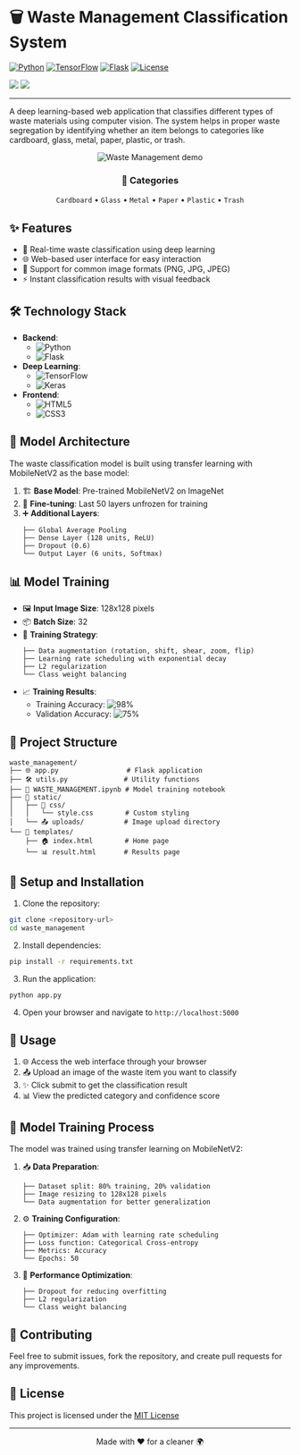 # 🗑️ Waste Management Classification System

[![Python](https://img.shields.io/badge/Python-3.10+-blue.svg)](https://www.python.org)
[![TensorFlow](https://img.shields.io/badge/TensorFlow-2.10+-orange.svg)](https://tensorflow.org/)
[![Flask](https://img.shields.io/badge/Flask-2.0+-green.svg)](https://flask.palletsprojects.com/)
[![License](https://img.shields.io/badge/License-MIT-yellow.svg)](LICENSE)

<div align="left">
  <img src="https://img.shields.io/badge/Accuracy-98%25-success"/>
  <img src="https://img.shields.io/badge/Status-Active-success"/>
</div>

---

A deep learning-based web application that classifies different types of waste materials using computer vision. The system helps in proper waste segregation by identifying whether an item belongs to categories like cardboard, glass, metal, paper, plastic, or trash.

<p align="center">
  <img src="https://github.com/tanishq-ctrl/waste-classification/blob/main/static/WASTE-ezgif.com-video-to-gif-converter.gif" alt="Waste Management demo">
</p>

<div align="center">
  <h3>🎯 Categories</h3>
  <code>Cardboard</code> • <code>Glass</code> • <code>Metal</code> • <code>Paper</code> • <code>Plastic</code> • <code>Trash</code>
</div>

## ✨ Features

- 🚀 Real-time waste classification using deep learning
- 🌐 Web-based user interface for easy interaction
- 📸 Support for common image formats (PNG, JPG, JPEG)
- ⚡ Instant classification results with visual feedback

## 🛠️ Technology Stack

- **Backend**: 
  - ![Python](https://img.shields.io/badge/Python-3776AB?style=flat&logo=python&logoColor=white) 
  - ![Flask](https://img.shields.io/badge/Flask-000000?style=flat&logo=flask&logoColor=white)
- **Deep Learning**: 
  - ![TensorFlow](https://img.shields.io/badge/TensorFlow-FF6F00?style=flat&logo=tensorflow&logoColor=white)
  - ![Keras](https://img.shields.io/badge/Keras-D00000?style=flat&logo=keras&logoColor=white)
- **Frontend**: 
  - ![HTML5](https://img.shields.io/badge/HTML5-E34F26?style=flat&logo=html5&logoColor=white)
  - ![CSS3](https://img.shields.io/badge/CSS3-1572B6?style=flat&logo=css3&logoColor=white)

## 🧠 Model Architecture

The waste classification model is built using transfer learning with MobileNetV2 as the base model:

1. 🏗️ **Base Model**: Pre-trained MobileNetV2 on ImageNet
2. 🔄 **Fine-tuning**: Last 50 layers unfrozen for training
3. ➕ **Additional Layers**:
   ```
   ├── Global Average Pooling
   ├── Dense Layer (128 units, ReLU)
   ├── Dropout (0.6)
   └── Output Layer (6 units, Softmax)
   ```

## 📊 Model Training

- 🖼️ **Input Image Size**: 128x128 pixels
- 📦 **Batch Size**: 32
- 🎯 **Training Strategy**:
  ```
  ├── Data augmentation (rotation, shift, shear, zoom, flip)
  ├── Learning rate scheduling with exponential decay
  ├── L2 regularization
  └── Class weight balancing
  ```
- 📈 **Training Results**:
  - Training Accuracy: ![98%](https://img.shields.io/badge/98%25-success)
  - Validation Accuracy: ![75%](https://img.shields.io/badge/75%25-yellow)

## 📁 Project Structure

```
waste_management/
├── 🌐 app.py                 # Flask application
├── 🛠️ utils.py              # Utility functions
├── 📓 WASTE_MANAGEMENT.ipynb # Model training notebook
├── 📂 static/
│   ├── 🎨 css/
│   │   └── style.css        # Custom styling
│   └── 📤 uploads/          # Image upload directory
└── 📂 templates/
    ├── 🏠 index.html        # Home page
    └── 📊 result.html       # Results page
```

## 🚀 Setup and Installation

1. Clone the repository:
```bash
git clone <repository-url>
cd waste_management
```

2. Install dependencies:
```bash
pip install -r requirements.txt
```

3. Run the application:
```bash
python app.py
```

4. Open your browser and navigate to `http://localhost:5000`

## 📱 Usage

1. 🌐 Access the web interface through your browser
2. 📤 Upload an image of the waste item you want to classify
3. ✨ Click submit to get the classification result
4. 📊 View the predicted category and confidence score

## 🔬 Model Training Process

The model was trained using transfer learning on MobileNetV2:

1. 📥 **Data Preparation**:
   ```
   ├── Dataset split: 80% training, 20% validation
   ├── Image resizing to 128x128 pixels
   └── Data augmentation for better generalization
   ```

2. ⚙️ **Training Configuration**:
   ```
   ├── Optimizer: Adam with learning rate scheduling
   ├── Loss function: Categorical Cross-entropy
   ├── Metrics: Accuracy
   └── Epochs: 50
   ```

3. 🎯 **Performance Optimization**:
   ```
   ├── Dropout for reducing overfitting
   ├── L2 regularization
   └── Class weight balancing
   ```

## 🤝 Contributing

Feel free to submit issues, fork the repository, and create pull requests for any improvements.

## 📄 License

This project is licensed under the [MIT License](LICENSE)

---

<div align="center">
  Made with ❤️ for a cleaner 🌍
</div> 
